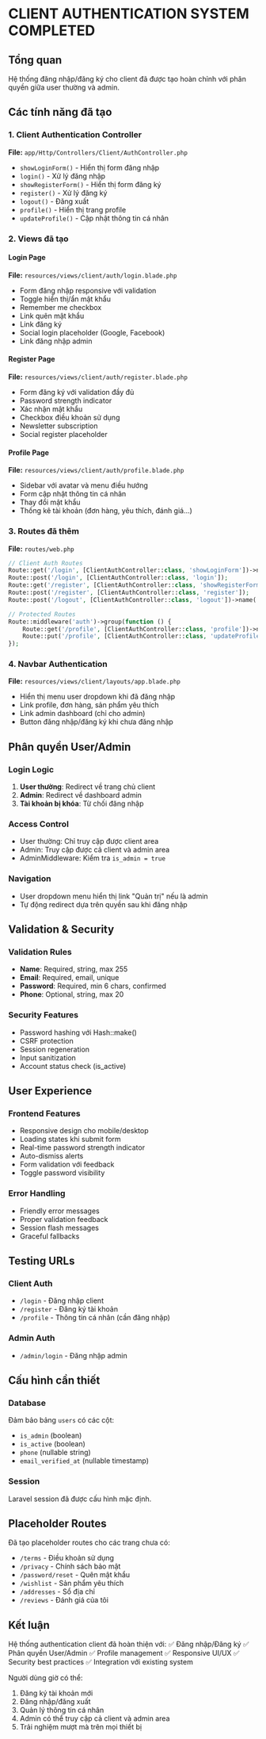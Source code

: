 # CLIENT AUTHENTICATION SYSTEM COMPLETED

## Tổng quan
Hệ thống đăng nhập/đăng ký cho client đã được tạo hoàn chỉnh với phân quyền giữa user thường và admin.

## Các tính năng đã tạo

### 1. Client Authentication Controller
**File:** `app/Http/Controllers/Client/AuthController.php`
- `showLoginForm()` - Hiển thị form đăng nhập
- `login()` - Xử lý đăng nhập
- `showRegisterForm()` - Hiển thị form đăng ký
- `register()` - Xử lý đăng ký
- `logout()` - Đăng xuất
- `profile()` - Hiển thị trang profile
- `updateProfile()` - Cập nhật thông tin cá nhân

### 2. Views đã tạo

#### Login Page
**File:** `resources/views/client/auth/login.blade.php`
- Form đăng nhập responsive với validation
- Toggle hiển thị/ẩn mật khẩu
- Remember me checkbox
- Link quên mật khẩu
- Link đăng ký
- Social login placeholder (Google, Facebook)
- Link đăng nhập admin

#### Register Page
**File:** `resources/views/client/auth/register.blade.php`
- Form đăng ký với validation đầy đủ
- Password strength indicator
- Xác nhận mật khẩu
- Checkbox điều khoản sử dụng
- Newsletter subscription
- Social register placeholder

#### Profile Page
**File:** `resources/views/client/auth/profile.blade.php`
- Sidebar với avatar và menu điều hướng
- Form cập nhật thông tin cá nhân
- Thay đổi mật khẩu
- Thống kê tài khoản (đơn hàng, yêu thích, đánh giá...)

### 3. Routes đã thêm
**File:** `routes/web.php`
```php
// Client Auth Routes
Route::get('/login', [ClientAuthController::class, 'showLoginForm'])->name('client.login')->name('login');
Route::post('/login', [ClientAuthController::class, 'login']);
Route::get('/register', [ClientAuthController::class, 'showRegisterForm'])->name('client.register');
Route::post('/register', [ClientAuthController::class, 'register']);
Route::post('/logout', [ClientAuthController::class, 'logout'])->name('client.logout');

// Protected Routes
Route::middleware('auth')->group(function () {
    Route::get('/profile', [ClientAuthController::class, 'profile'])->name('client.profile');
    Route::put('/profile', [ClientAuthController::class, 'updateProfile'])->name('client.profile.update');
});
```

### 4. Navbar Authentication
**File:** `resources/views/client/layouts/app.blade.php`
- Hiển thị menu user dropdown khi đã đăng nhập
- Link profile, đơn hàng, sản phẩm yêu thích
- Link admin dashboard (chỉ cho admin)
- Button đăng nhập/đăng ký khi chưa đăng nhập

## Phân quyền User/Admin

### Login Logic
1. **User thường**: Redirect về trang chủ client
2. **Admin**: Redirect về dashboard admin
3. **Tài khoản bị khóa**: Từ chối đăng nhập

### Access Control
- User thường: Chỉ truy cập được client area
- Admin: Truy cập được cả client và admin area
- AdminMiddleware: Kiểm tra `is_admin = true`

### Navigation
- User dropdown menu hiển thị link "Quản trị" nếu là admin
- Tự động redirect dựa trên quyền sau khi đăng nhập

## Validation & Security

### Validation Rules
- **Name**: Required, string, max 255
- **Email**: Required, email, unique
- **Password**: Required, min 6 chars, confirmed
- **Phone**: Optional, string, max 20

### Security Features
- Password hashing với Hash::make()
- CSRF protection
- Session regeneration
- Input sanitization
- Account status check (is_active)

## User Experience

### Frontend Features
- Responsive design cho mobile/desktop
- Loading states khi submit form
- Real-time password strength indicator
- Auto-dismiss alerts
- Form validation với feedback
- Toggle password visibility

### Error Handling
- Friendly error messages
- Proper validation feedback
- Session flash messages
- Graceful fallbacks

## Testing URLs

### Client Auth
- `/login` - Đăng nhập client
- `/register` - Đăng ký tài khoản
- `/profile` - Thông tin cá nhân (cần đăng nhập)

### Admin Auth
- `/admin/login` - Đăng nhập admin

## Cấu hình cần thiết

### Database
Đảm bảo bảng `users` có các cột:
- `is_admin` (boolean)
- `is_active` (boolean)
- `phone` (nullable string)
- `email_verified_at` (nullable timestamp)

### Session
Laravel session đã được cấu hình mặc định.

## Placeholder Routes
Đã tạo placeholder routes cho các trang chưa có:
- `/terms` - Điều khoản sử dụng
- `/privacy` - Chính sách bảo mật
- `/password/reset` - Quên mật khẩu
- `/wishlist` - Sản phẩm yêu thích
- `/addresses` - Sổ địa chỉ
- `/reviews` - Đánh giá của tôi

## Kết luận
Hệ thống authentication client đã hoàn thiện với:
✅ Đăng nhập/Đăng ký
✅ Phân quyền User/Admin
✅ Profile management
✅ Responsive UI/UX
✅ Security best practices
✅ Integration với existing system

Người dùng giờ có thể:
1. Đăng ký tài khoản mới
2. Đăng nhập/đăng xuất
3. Quản lý thông tin cá nhân
4. Admin có thể truy cập cả client và admin area
5. Trải nghiệm mượt mà trên mọi thiết bị
